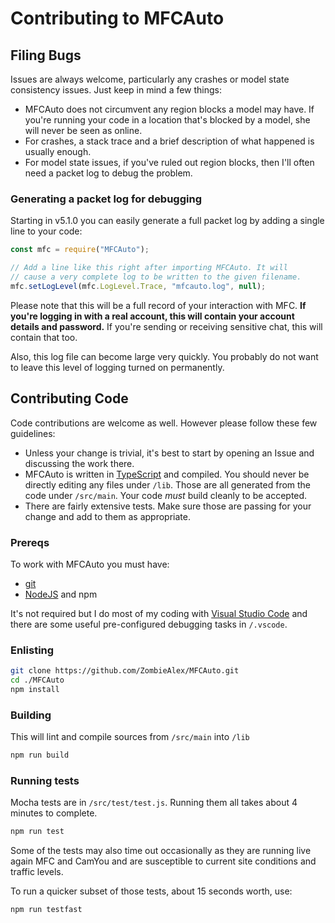 # Contributing to MFCAuto

## Filing Bugs
Issues are always welcome, particularly any crashes or model state consistency issues. Just keep in mind a few things:

- MFCAuto does not circumvent any region blocks a model may have. If you're running your code in a location that's blocked by a model, she will never be seen as online.
- For crashes, a stack trace and a brief description of what happened is usually enough.
- For model state issues, if you've ruled out region blocks, then I'll often need a packet log to debug the problem.

### Generating a packet log for debugging
Starting in v5.1.0 you can easily generate a full packet log by adding a single line to your code:

```javascript
const mfc = require("MFCAuto");

// Add a line like this right after importing MFCAuto. It will
// cause a very complete log to be written to the given filename.
mfc.setLogLevel(mfc.LogLevel.Trace, "mfcauto.log", null);
```

Please note that this will be a full record of your interaction with MFC. **If you're logging in with a real account, this will contain your account details and password.** If you're sending or receiving sensitive chat, this will contain that too.

Also, this log file can become large very quickly. You probably do not want to leave this level of logging turned on permanently.

## Contributing Code
Code contributions are welcome as well. However please follow these few guidelines:

- Unless your change is trivial, it's best to start by opening an Issue and discussing the work there.
- MFCAuto is written in [TypeScript](http://www.typescriptlang.org/) and compiled. You should never be directly editing any files under `/lib`. Those are all generated from the code under `/src/main`. Your code *must* build cleanly to be accepted.
- There are fairly extensive tests. Make sure those are passing for your change and add to them as appropriate.

### Prereqs
To work with MFCAuto you must have:
- [git](https://git-scm.com/)
- [NodeJS](https://nodejs.org/) and npm

It's not required but I do most of my coding with [Visual Studio Code](https://code.visualstudio.com/) and there are some useful pre-configured debugging tasks in `/.vscode`.

### Enlisting
```bash
git clone https://github.com/ZombieAlex/MFCAuto.git
cd ./MFCAuto
npm install
```

### Building
This will lint and compile sources from `/src/main` into `/lib`

```bash
npm run build
```

### Running tests
Mocha tests are in `/src/test/test.js`. Running them all takes about 4 minutes to complete.

```bash
npm run test
```

Some of the tests may also time out occasionally as they are running live again MFC and CamYou and are susceptible to current site conditions and traffic levels.

To run a quicker subset of those tests, about 15 seconds worth, use:

```bash
npm run testfast
```

